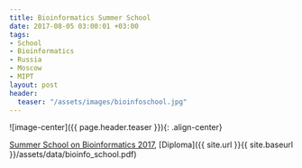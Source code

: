 ```yaml
---
title: Bioinformatics Summer School
date: 2017-08-05 03:00:01 +03:00
tags:
- School
- Bioinformatics
- Russia
- Moscow
- MIPT
layout: post
header:
  teaser: "/assets/images/bioinfoschool.jpg"
---
```


![image-center]({{ page.header.teaser }}){: .align-center}

[Summer School on Bioinformatics 2017](http://bioinformaticsinstitute.ru/summer2017), [Diploma]({{ site.url }}{{ site.baseurl }}/assets/data/bioinfo_school.pdf)
